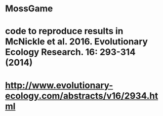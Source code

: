 # MossGame
# code to reproduce results in McNickle et al. 2016. Evolutionary Ecology Research. 16: 293-314 (2014)  
# http://www.evolutionary-ecology.com/abstracts/v16/2934.html
